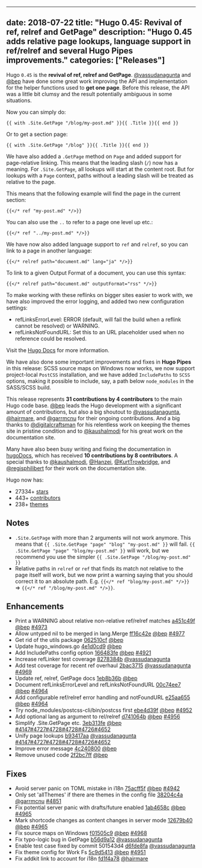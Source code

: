 
---
date: 2018-07-22
title: "Hugo 0.45: Revival of ref, relref and GetPage"
description: "Hugo 0.45 adds relative page lookups, language support in ref/relref and several Hugo Pipes improvements."
categories: ["Releases"]
---

	
Hugo `0.45` is the **revival of ref, relref and GetPage**. [@vassudanagunta](https://github.com/vassudanagunta) and [@bep](https://github.com/bep) have done some great work improving the API and implementation for the helper functions used to **get one page**. Before this release, the API was a little bit clumsy and the result potentially ambiguous in some situations.

Now you can simply do:

```go-html-template
{{ with .Site.GetPage "/blog/my-post.md" }}{{ .Title }}{{ end }}
```

Or to get a section page:


```go-html-template
{{ with .Site.GetPage "/blog" }}{{ .Title }}{{ end }}
```

We have also added a `.GetPage` method on `Page` and added support for page-relative linking. This means that the leading slash (`/`) now has a meaning. For `.Site.GetPage`, all lookups will start at the content root. But for lookups with a `Page` context, paths without a leading slash will be treated as relative to the page.

This means that the following example will find the page in the current section:

```go-html-template
{{</* ref "my-post.md" */>}}
```

You can also use the `..` to refer to a page one level up etc.:

```go-html-template
{{</* ref "../my-post.md" */>}}
```

We have now also added language support to `ref` and `relref`, so you can link to a page in another language:

```go-html-template
{{</* relref path="document.md" lang="ja" */>}}
```

To link to a given Output Format of a document, you can use this syntax:

```go-html-template
{{</* relref path="document.md" outputFormat="rss" */>}}
```

To make working with these reflinks on bigger sites easier to work with, we have also improved the error logging, and added two new configuration settings:

* refLinksErrorLevel: ERROR (default, will fail the build when a reflink cannot be resolved) or WARNING.
* refLinksNotFoundURL: Set this to an URL placeholder used when no reference could be resolved.

Visit the [Hugo Docs](https://gohugo.io/form-elements/cross-references) for more information.

We have also done some important improvements and fixes in **Hugo Pipes** in this release: SCSS source maps on Windows now works, we now support project-local `PostCSS` installation, and we have added `IncludePaths` to `SCSS` options, making it possible to include, say, a path below `node_modules` in the SASS/SCSS build.

This release represents **31 contributions by 4 contributors** to the main Hugo code base.
[@bep](https://github.com/bep) leads the Hugo development with a significant amount of contributions, but also a big shoutout to [@vassudanagunta](https://github.com/vassudanagunta), [@hairmare](https://github.com/hairmare), and [@garrmcnu](https://github.com/garrmcnu) for their ongoing contributions.
And a big thanks to [@digitalcraftsman](https://github.com/digitalcraftsman) for his relentless work on keeping the themes site in pristine condition and to [@kaushalmodi](https://github.com/kaushalmodi) for his great work on the documentation site.

Many have also been busy writing and fixing the documentation in [hugoDocs](https://github.com/gohugoio/hugoDocs), 
which has received **10 contributions by 8 contributors**. A special thanks to [@kaushalmodi](https://github.com/kaushalmodi), [@Hanzei](https://github.com/Hanzei), [@KurtTrowbridge](https://github.com/KurtTrowbridge), and [@regisphilibert](https://github.com/regisphilibert) for their work on the documentation site.


Hugo now has:

* 27334+ [stars](https://github.com/gohugoio/hugo/stargazers)
* 443+ [contributors](https://github.com/gohugoio/hugo/graphs/contributors)
* 238+ [themes](http://themes.gohugo.io/)

## Notes
* `.Site.GetPage` with more than 2 arguments will not work anymore. This means that `{{ .Site.GetPage "page" "blog" "my-post.md" }}` will fail. `{{ .Site.GetPage "page" "blog/my-post.md" }}` will work, but we recommend you use the simpler `{{ .Site.GetPage "/blog/my-post.md" }}`
* Relative paths in `relref` or `ref` that finds its match not relative to the page itself will work, but we now print a warning saying that you should correct it to an absolute path. E.g. `{{</* ref "blog/my-post.md" */>}}` => `{{</* ref "/blog/my-post.md" */>}}`.

## Enhancements

* Print a WARNING about relative non-relative ref/relref matches [a451c49f](https://github.com/gohugoio/hugo/commit/a451c49fde1da6e2cc436a2b7d383ee772b1f893) [@bep](https://github.com/bep) [#4973](https://github.com/gohugoio/hugo/issues/4973)
* Allow untyped nil to be merged in lang.Merge [ff16c42e](https://github.com/gohugoio/hugo/commit/ff16c42ed0965e1c8acf6e6a6dcda3ea50c107f2) [@bep](https://github.com/bep) [#4977](https://github.com/gohugoio/hugo/issues/4977)
* Get rid of the utils package [062510cf](https://github.com/gohugoio/hugo/commit/062510cf1f7b79aed2efe88c5b9340d009bdec0e) [@bep](https://github.com/bep) 
* Update hugo_windows.go [4e1d0cd9](https://github.com/gohugoio/hugo/commit/4e1d0cd9f1d43d133d669a019a84117cadd41955) [@bep](https://github.com/bep) 
* Add IncludePaths config option [166483fe](https://github.com/gohugoio/hugo/commit/166483fe1227b0c59c6b4d88cfdfaf7d7b0d79c5) [@bep](https://github.com/bep) [#4921](https://github.com/gohugoio/hugo/issues/4921)
* Increase refLinker test coverage [8278384b](https://github.com/gohugoio/hugo/commit/8278384b9680cfdcecef9c668638ad483012857f) [@vassudanagunta](https://github.com/vassudanagunta) 
* Add test coverage for recent ref overhaul [2bac3715](https://github.com/gohugoio/hugo/commit/2bac3715448e90e197ada7cc73c87f696c19def6) [@vassudanagunta](https://github.com/vassudanagunta) [#4969](https://github.com/gohugoio/hugo/issues/4969)
* Update ref, relref, GetPage docs [1eb8b36b](https://github.com/gohugoio/hugo/commit/1eb8b36b3802e72bc2c16965461ef1899bb073b3) [@bep](https://github.com/bep) 
* Document refLinksErrorLevel and refLinksNotFoundURL [00c74ee7](https://github.com/gohugoio/hugo/commit/00c74ee7ffae71fd5f47d555160354a775e26151) [@bep](https://github.com/bep) [#4964](https://github.com/gohugoio/hugo/issues/4964)
* Add configurable ref/relref error handling and notFoundURL [e25aa655](https://github.com/gohugoio/hugo/commit/e25aa655f4227ac064be5fe770d517a80acd46b2) [@bep](https://github.com/bep) [#4964](https://github.com/gohugoio/hugo/issues/4964)
* Try node_modules/postcss-cli/bin/postcss first [ebe4d39f](https://github.com/gohugoio/hugo/commit/ebe4d39f175f73e4f130972cb3d74ef0af5d5761) [@bep](https://github.com/bep) [#4952](https://github.com/gohugoio/hugo/issues/4952)
* Add optional lang as argument to rel/relref [d741064b](https://github.com/gohugoio/hugo/commit/d741064bebe2f4663a7ba12556dccc3dffe08629) [@bep](https://github.com/bep) [#4956](https://github.com/gohugoio/hugo/issues/4956)
* Simplify .Site.GetPage etc. [3eb313fe](https://github.com/gohugoio/hugo/commit/3eb313fef495a39731dafa6bddbf77760090230d) [@bep](https://github.com/bep) [#4147](https://github.com/gohugoio/hugo/issues/4147)[#4727](https://github.com/gohugoio/hugo/issues/4727)[#4728](https://github.com/gohugoio/hugo/issues/4728)[#4728](https://github.com/gohugoio/hugo/issues/4728)[#4726](https://github.com/gohugoio/hugo/issues/4726)[#4652](https://github.com/gohugoio/hugo/issues/4652)
* Unify page lookups [b93417aa](https://github.com/gohugoio/hugo/commit/b93417aa1d3d38a9e56bad25937e0e638a113faf) [@vassudanagunta](https://github.com/vassudanagunta) [#4147](https://github.com/gohugoio/hugo/issues/4147)[#4727](https://github.com/gohugoio/hugo/issues/4727)[#4728](https://github.com/gohugoio/hugo/issues/4728)[#4728](https://github.com/gohugoio/hugo/issues/4728)[#4726](https://github.com/gohugoio/hugo/issues/4726)[#4652](https://github.com/gohugoio/hugo/issues/4652)
* Improve error message [4c240800](https://github.com/gohugoio/hugo/commit/4c240800a4275244c9e0847cd6707383180f1ac3) [@bep](https://github.com/bep) 
* Remove unused code [2f2bc7ff](https://github.com/gohugoio/hugo/commit/2f2bc7ff70b90fb11580cc092ef3883bf68d8ad7) [@bep](https://github.com/bep) 

## Fixes

* Avoid server panic on TOML mistake in i18n [75acff5f](https://github.com/gohugoio/hugo/commit/75acff5f20d0d41ffa1ae20402001c7a82f077cb) [@bep](https://github.com/bep) [#4942](https://github.com/gohugoio/hugo/issues/4942)
* Only set 'allThemes' if there are themes in the config file [38204c4a](https://github.com/gohugoio/hugo/commit/38204c4ab6fa2aa2ab8bd06ddb3e07b66e5f9646) [@garrmcnu](https://github.com/garrmcnu) [#4851](https://github.com/gohugoio/hugo/issues/4851)
* Fix potential server panic with drafts/future enabled [1ab4658c](https://github.com/gohugoio/hugo/commit/1ab4658c0d5ea2927f04bd748206e5b139a6326e) [@bep](https://github.com/bep) [#4965](https://github.com/gohugoio/hugo/issues/4965)
* Mark shortcode changes as content changes in server mode [12679b40](https://github.com/gohugoio/hugo/commit/12679b408362a93a3c6159588d6291a3b7ed5548) [@bep](https://github.com/bep) [#4965](https://github.com/gohugoio/hugo/issues/4965)
* Fix source maps on Windows [f01505c9](https://github.com/gohugoio/hugo/commit/f01505c910a325acc18742ac6b3637aa01975e37) [@bep](https://github.com/bep) [#4968](https://github.com/gohugoio/hugo/issues/4968)
* Fix typo-logic bug in GetPage [b56d9a12](https://github.com/gohugoio/hugo/commit/b56d9a1294e692d096bff442e0b1fec61a8c2b0f) [@vassudanagunta](https://github.com/vassudanagunta) 
* Enable test case fixed by commit 501543d4 [d6fde8fa](https://github.com/gohugoio/hugo/commit/d6fde8fa131f3852fa98a8ec5c360e736486cf54) [@vassudanagunta](https://github.com/vassudanagunta) 
* Fix theme config for Work Fs [5c9d5413](https://github.com/gohugoio/hugo/commit/5c9d5413a4e2cc8d44a8b2d7dff04e6523ba2a29) [@bep](https://github.com/bep) [#4951](https://github.com/gohugoio/hugo/issues/4951)
* Fix addkit link to account for i18n [fd1f4a78](https://github.com/gohugoio/hugo/commit/fd1f4a7860c4b989865b47c727239cf924a52fa4) [@hairmare](https://github.com/hairmare) 
